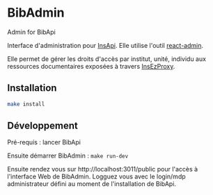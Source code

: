 # BibAdmin

Admin for BibApi

Interface d'administration pour [InsApi](https://github.com/InsermBiblio/InsApi).
Elle utilise l'outil [react-admin](https://github.com/marmelab/react-admin).

Elle permet de gérer les droits d'accès par institut, unité, individu aux ressources documentaires exposées à travers [InsEzProxy](https://github.com/InsermBiblio/InsEzProxy).

## Installation

```bash
make install
```

## Développement

Pré-requis : lancer BibApi

Ensuite démarrer BibAdmin : `make run-dev`

Ensuite rendez vous sur http://localhost:3011/public pour l'accès à l'interface Web de BibAdmin.
Logguez vous avec le login/mdp administrateur défini au moment de l'installation de BibApi.
